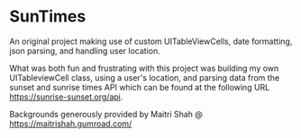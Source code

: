# SunTimes
An original project making use of custom UITableViewCells, date formatting, json parsing, and handling user location. 

What was both fun and frustrating with this project was building my own UITableviewCell class, using a user's location, and parsing data from the sunset and sunrise times API which can be found at the following URL https://sunrise-sunset.org/api. 







Backgrounds generously provided by Maitri Shah @ https://maitrishah.gumroad.com/

